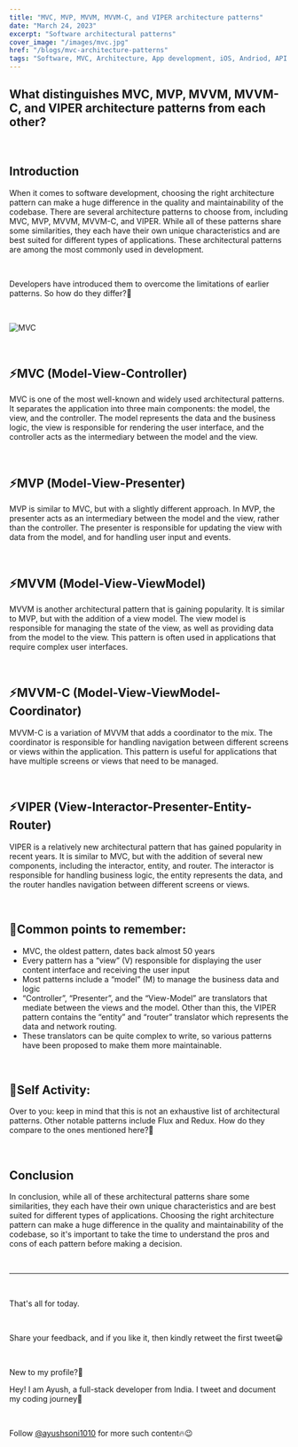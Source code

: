 ```yaml
---
title: "MVC, MVP, MVVM, MVVM-C, and VIPER architecture patterns"
date: "March 24, 2023"
excerpt: "Software architectural patterns"
cover_image: "/images/mvc.jpg"
href: "/blogs/mvc-architecture-patterns"
tags: "Software, MVC, Architecture, App development, iOS, Andriod, API Development, Patterns, Networking, Router"
---
```


## **What distinguishes MVC, MVP, MVVM, MVVM-C, and VIPER architecture patterns from each other?**

&nbsp;

## **Introduction**

When it comes to software development, choosing the right architecture pattern can make a huge difference in the quality and maintainability of the codebase. There are several architecture patterns to choose from, including MVC, MVP, MVVM, MVVM-C, and VIPER. While all of these patterns share some similarities, they each have their own unique characteristics and are best suited for different types of applications. These architectural patterns are among the most commonly used in development.

&nbsp;

Developers have introduced them to overcome the limitations of earlier patterns. So how do they differ?🤔

&nbsp;
&nbsp;
&nbsp;

![MVC](https://dev-to-uploads.s3.amazonaws.com/uploads/articles/it8fqk85nzhobvnnlbjc.png)

&nbsp;
&nbsp;

## ⚡**MVC (Model-View-Controller)**

MVC is one of the most well-known and widely used architectural patterns. It separates the application into three main components: the model, the view, and the controller. The model represents the data and the business logic, the view is responsible for rendering the user interface, and the controller acts as the intermediary between the model and the view.

&nbsp;

## ⚡**MVP (Model-View-Presenter)**

MVP is similar to MVC, but with a slightly different approach. In MVP, the presenter acts as an intermediary between the model and the view, rather than the controller. The presenter is responsible for updating the view with data from the model, and for handling user input and events.

&nbsp;

## ⚡**MVVM (Model-View-ViewModel)**

MVVM is another architectural pattern that is gaining popularity. It is similar to MVP, but with the addition of a view model. The view model is responsible for managing the state of the view, as well as providing data from the model to the view. This pattern is often used in applications that require complex user interfaces.

&nbsp;

## ⚡**MVVM-C (Model-View-ViewModel-Coordinator)**

MVVM-C is a variation of MVVM that adds a coordinator to the mix. The coordinator is responsible for handling navigation between different screens or views within the application. This pattern is useful for applications that have multiple screens or views that need to be managed.

&nbsp;

## ⚡**VIPER (View-Interactor-Presenter-Entity-Router)**

VIPER is a relatively new architectural pattern that has gained popularity in recent years. It is similar to MVC, but with the addition of several new components, including the interactor, entity, and router. The interactor is responsible for handling business logic, the entity represents the data, and the router handles navigation between different screens or views.

&nbsp;

## 🫡**Common points to remember:**

- MVC, the oldest pattern, dates back almost 50 years
- Every pattern has a “view” (V) responsible for displaying the user content interface and receiving the user input
- Most patterns include a “model” (M) to manage the business data and logic
- “Controller”, “Presenter”, and the “View-Model” are translators that mediate between the views and the model. Other than this, the VIPER pattern contains the “entity” and “router” translator which represents the data and network routing.
- These translators can be quite complex to write, so various patterns have been proposed to make them more maintainable.

&nbsp;

## 🤔**Self Activity:**

Over to you: keep in mind that this is not an exhaustive list of architectural patterns. Other notable patterns include Flux and Redux. How do they compare to the ones mentioned here?👀

&nbsp;

## **Conclusion**

In conclusion, while all of these architectural patterns share some similarities, they each have their own unique characteristics and are best suited for different types of applications. Choosing the right architecture pattern can make a huge difference in the quality and maintainability of the codebase, so it's important to take the time to understand the pros and cons of each pattern before making a decision.

&nbsp;

---

&nbsp;

That's all for today.

&nbsp;

Share your feedback, and if you like it, then kindly retweet the first tweet😀

&nbsp;

New to my profile?🎉

Hey! I am Ayush, a full-stack developer from India. I tweet and document my coding journey🌸

&nbsp;

Follow [@ayushsoni1010](https://twitter.com/ayushsoni1010) for more such content🔥😉
